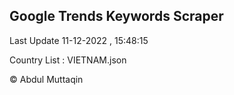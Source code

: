

## Google Trends Keywords Scraper 
 
Last Update 11-12-2022 , 15:48:15

Country List :
VIETNAM.json



© Abdul Muttaqin 
